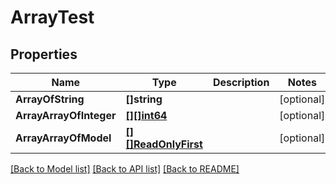 # ArrayTest

## Properties

Name | Type | Description | Notes
------------ | ------------- | ------------- | -------------
**ArrayOfString** | **[]string** |  | [optional] 
**ArrayArrayOfInteger** | [**[][]int64**](array.md) |  | [optional] 
**ArrayArrayOfModel** | [**[][]ReadOnlyFirst**](array.md) |  | [optional] 

[[Back to Model list]](../README.md#documentation-for-models) [[Back to API list]](../README.md#documentation-for-api-endpoints) [[Back to README]](../README.md)


